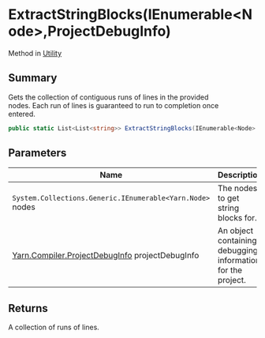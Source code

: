 # ExtractStringBlocks(IEnumerable\<Node>,ProjectDebugInfo)

Method in [Utility](yarn.compiler.utility.md)

## Summary

Gets the collection of contiguous runs of lines in the provided\
nodes. Each run of lines is guaranteed to run to completion once\
entered.

```csharp
public static List<List<string>> ExtractStringBlocks(IEnumerable<Node> nodes, ProjectDebugInfo projectDebugInfo)
```

## Parameters

| Name                                                                                 | Description                                                 |
| ------------------------------------------------------------------------------------ | ----------------------------------------------------------- |
| `System.Collections.Generic.IEnumerable<Yarn.Node>` nodes                            | The nodes to get string blocks for.                         |
| [Yarn.Compiler.ProjectDebugInfo](yarn.compiler.projectdebuginfo.md) projectDebugInfo | An object containing debugging information for the project. |

## Returns

A collection of runs of lines.

